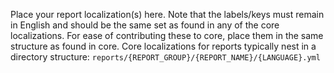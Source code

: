 Place your report localization(s) here. Note that the labels/keys must remain in English
and should be the same set as found in any of the core localizations. For ease of contributing
these to core, place them in the same structure as found in core. Core localizations for reports
typically nest in a directory structure: `reports/{REPORT_GROUP}/{REPORT_NAME}/{LANGUAGE}.yml`